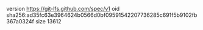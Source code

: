version https://git-lfs.github.com/spec/v1
oid sha256:ad35fc63e3964624b0566d0bf09591542207736285c691f5b9102fb367a0324f
size 13612
